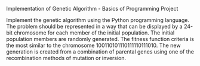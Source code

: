 Implementation of Genetic Algorithm - Basics of Programming Project

Implement the genetic algorithm using the Python programming language.
The problem should be represented in a way that can be displayed by a 24-bit chromosome for each member of the initial population.
The initial population members are randomly generated. The fitness function criteria is the most similar to the chromosome 100110101110111110111010.
The new generation is created from a combination of parental genes using one of the recombination methods of mutation or inversion.

